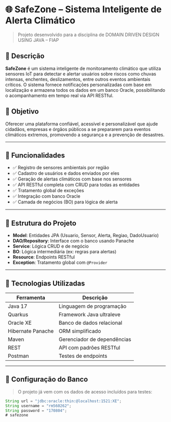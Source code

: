 # 🌐 SafeZone – Sistema Inteligente de Alerta Climático

> Projeto desenvolvido para a disciplina de DOMAIN DRIVEN DESIGN USING JAVA – FIAP

## 📖 Descrição

**SafeZone** é um sistema inteligente de monitoramento climático que utiliza sensores IoT para detectar e alertar usuários sobre riscos como chuvas intensas, enchentes, deslizamentos, entre outros eventos ambientais críticos. O sistema fornece notificações personalizadas com base em localização e armazena todos os dados em um banco Oracle, possibilitando o acompanhamento em tempo real via API RESTful.

## 🧠 Objetivo

Oferecer uma plataforma confiável, acessível e personalizável que ajude cidadãos, empresas e órgãos públicos a se prepararem para eventos climáticos extremos, promovendo a segurança e a prevenção de desastres.

---

## 🚀 Funcionalidades

- ✅ Registro de sensores ambientais por região
- ✅ Cadastro de usuários e dados enviados por eles
- ✅ Geração de alertas climáticos com base nos sensores
- ✅ API RESTful completa com CRUD para todas as entidades
- ✅ Tratamento global de exceções
- ✅ Integração com banco Oracle
- ✅ Camada de negócios (BO) para lógica de alerta

---

## 🧱 Estrutura do Projeto

- **Model**: Entidades JPA (Usuario, Sensor, Alerta, Regiao, DadoUsuario)
- **DAO/Repository**: Interface com o banco usando Panache
- **Service**: Lógica CRUD e de negócio
- **BO**: Lógica intermediária (ex: regras para alertas)
- **Resource**: Endpoints RESTful
- **Exception**: Tratamento global com `@Provider`

---

## 🧩 Tecnologias Utilizadas

| Ferramenta      | Descrição                     |
|------------------|-------------------------------|
| Java 17          | Linguagem de programação      |
| Quarkus          | Framework Java ultraleve      |
| Oracle XE        | Banco de dados relacional     |
| Hibernate Panache| ORM simplificado              |
| Maven            | Gerenciador de dependências   |
| REST             | API com padrões RESTful       |
| Postman          | Testes de endpoints           |

---

## 💾 Configuração do Banco

> O projeto já vem com os dados de acesso incluídos para testes:

```java
String url = "jdbc:oracle:thin:@localhost:1521:XE";
String username = "rm560262";
String password = "170804";
#   s a f e z o n e  
 